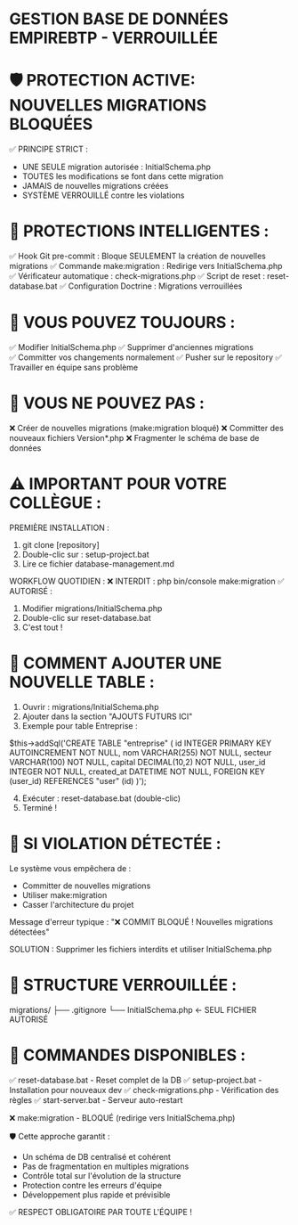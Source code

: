 GESTION BASE DE DONNÉES EMPIREBTP - VERROUILLÉE
===============================================

🛡️ PROTECTION ACTIVE: NOUVELLES MIGRATIONS BLOQUÉES
===================================================

✅ PRINCIPE STRICT :
- UNE SEULE migration autorisée : InitialSchema.php
- TOUTES les modifications se font dans cette migration
- JAMAIS de nouvelles migrations créées
- SYSTÈME VERROUILLÉ contre les violations

🚫 PROTECTIONS INTELLIGENTES :
==============================
✅ Hook Git pre-commit : Bloque SEULEMENT la création de nouvelles migrations
✅ Commande make:migration : Redirige vers InitialSchema.php  
✅ Vérificateur automatique : check-migrations.php
✅ Script de reset : reset-database.bat
✅ Configuration Doctrine : Migrations verrouillées

💪 VOUS POUVEZ TOUJOURS :
========================
✅ Modifier InitialSchema.php
✅ Supprimer d'anciennes migrations  
✅ Committer vos changements normalement
✅ Pusher sur le repository
✅ Travailler en équipe sans problème

🚫 VOUS NE POUVEZ PAS :
======================
❌ Créer de nouvelles migrations (make:migration bloqué)
❌ Committer des nouveaux fichiers Version*.php
❌ Fragmenter le schéma de base de données

⚠️ IMPORTANT POUR VOTRE COLLÈGUE :
=================================

PREMIÈRE INSTALLATION :
1. git clone [repository]
2. Double-clic sur : setup-project.bat
3. Lire ce fichier database-management.md

WORKFLOW QUOTIDIEN :
❌ INTERDIT : php bin/console make:migration
✅ AUTORISÉ : 
   1. Modifier migrations/InitialSchema.php
   2. Double-clic sur reset-database.bat
   3. C'est tout !

🔧 COMMENT AJOUTER UNE NOUVELLE TABLE :
======================================

1. Ouvrir : migrations/InitialSchema.php
2. Ajouter dans la section "AJOUTS FUTURS ICI"
3. Exemple pour table Entreprise :

$this->addSql('CREATE TABLE "entreprise" (
    id INTEGER PRIMARY KEY AUTOINCREMENT NOT NULL,
    nom VARCHAR(255) NOT NULL,
    secteur VARCHAR(100) NOT NULL,
    capital DECIMAL(10,2) NOT NULL,
    user_id INTEGER NOT NULL,
    created_at DATETIME NOT NULL,
    FOREIGN KEY (user_id) REFERENCES "user" (id)
)');

4. Exécuter : reset-database.bat (double-clic)
5. Terminé !

🚨 SI VIOLATION DÉTECTÉE :
=========================
Le système vous empêchera de :
- Committer de nouvelles migrations
- Utiliser make:migration
- Casser l'architecture du projet

Message d'erreur typique :
"❌ COMMIT BLOQUÉ ! Nouvelles migrations détectées"

SOLUTION : Supprimer les fichiers interdits et utiliser InitialSchema.php

📁 STRUCTURE VERROUILLÉE :
=========================
migrations/
├── .gitignore
└── InitialSchema.php    ← SEUL FICHIER AUTORISÉ

🎯 COMMANDES DISPONIBLES :
=========================
✅ reset-database.bat     - Reset complet de la DB
✅ setup-project.bat      - Installation pour nouveaux dev
✅ check-migrations.php   - Vérification des règles
✅ start-server.bat       - Serveur auto-restart

❌ make:migration         - BLOQUÉ (redirige vers InitialSchema.php)

🛡️ Cette approche garantit :
- Un schéma de DB centralisé et cohérent
- Pas de fragmentation en multiples migrations
- Contrôle total sur l'évolution de la structure
- Protection contre les erreurs d'équipe
- Développement plus rapide et prévisible

✅ RESPECT OBLIGATOIRE PAR TOUTE L'ÉQUIPE !